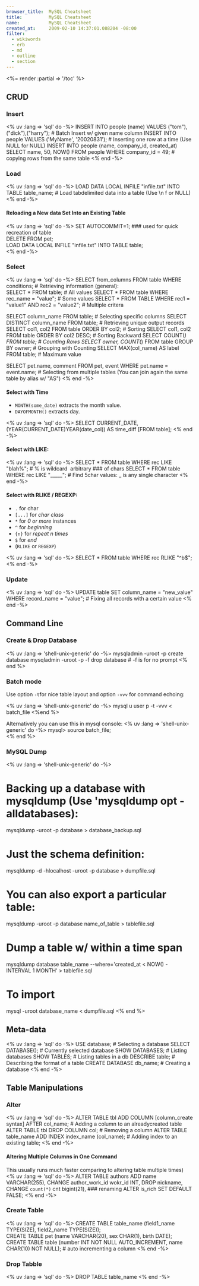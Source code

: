 ```yaml
---
browser_title:  MySQL Cheatsheet
title:          MySQL Cheatsheet
name:           MySQL Cheatsheet
created_at:     2009-02-10 14:37:01.088204 -08:00
filter:
  - wikiwords
  - erb
  - md
  - outline
  - section
---
```


<%= render :partial => '/toc' %>



CRUD
----

### Insert

<% uv :lang => 'sql' do -%>
  INSERT INTO people (name) VALUES ("tom"),("dick"),("harry");  # Batch Insert w/ given name column
  INSERT INTO people VALUES ('MyName', '2002­08­31');  # Inserting one row at a time (Use NULL for NULL)
  INSERT INTO people (name, company_id, created_at) SELECT name, 50, NOW() FROM people WHERE company_id = 49; # copying rows from the same table
<% end -%>


### Load

<% uv :lang => 'sql' do -%>
  LOAD DATA LOCAL INFILE "infile.txt" INTO TABLE table_name;     # Load tab­delimited data into a table (Use \n f or NULL)
<% end -%>

#### Reloading a New data Set Into an Existing Table
<% uv :lang => 'sql' do -%>
  SET AUTOCOMMIT=1;  ### used for quick recreation of table  
  DELETE FROM pet;  
  LOAD DATA LOCAL INFILE "infile.txt" INTO TABLE table;  
<% end -%>


### Select

<% uv :lang => 'sql' do -%>
  SELECT from_columns FROM table WHERE conditions;                       # Retrieving information (general):  
  SELECT * FROM table;                                                   # All values 
  SELECT * FROM table WHERE rec_name = "value";                          # Some values
  SELECT * FROM TABLE WHERE rec1 = "value1" AND rec2 = "value2";         # Multiple critera
                                                                          
  SELECT column_name FROM table;                                         # Selecting specific columns
  SELECT DISTINCT column_name FROM table;                                # Retrieving unique output records
  SELECT col1, col2 FROM table ORDER BY col2;                            # Sorting
  SELECT col1, col2 FROM table ORDER BY col2 DESC;                       # Sorting Backward
  SELECT COUNT(*) FROM table;                                            # Counting Rows
  SELECT owner, COUNT(*) FROM table GROUP BY owner;                      # Grouping with Counting
  SELECT MAX(col_name) AS label FROM table;                              # Maximum value
  
  SELECT pet.name, comment FROM pet, event WHERE pet.name = event.name;  # Selecting from multiple tables (You can join again the same table by alias w/ "AS")
<% end -%>

#### Select with Time
* <code>MONTH(some_date)</code> extracts the month value.
* <code>DAYOFMONTH()</code> extracts day.

<% uv :lang => 'sql' do -%>
  SELECT CURRENT_DATE, (YEAR(CURRENT_DATE)­YEAR(date_col)) AS time_diff [FROM table]; 
<% end -%>

#### Select with LIKE:  
<% uv :lang => 'sql' do -%>
  SELECT * FROM table WHERE rec LIKE "blah%";  # % is wildcard ­ arbitrary ### of chars
  SELECT * FROM table WHERE rec LIKE "_____";  # Find 5­char values: _ is any single character
<% end -%>

#### Select with RLIKE / REGEXP:
* <code>.</code> for char
* <code>[...]</code> for _char class_ 
* <code>*</code> for _0 or more_ instances  
* <code>^</code> for _beginning_ 
* <code>{n}</code> for _repeat n times_
* <code>$</code> for _end_
* (<code>RLIKE</code> or <code>REGEXP</code>)  

<% uv :lang => 'sql' do -%>
  SELECT * FROM table WHERE rec RLIKE "^b$";  
<% end -%>


### Update

<% uv :lang => 'sql' do -%>
  UPDATE table SET column_name = "new_value" WHERE record_name = "value";  # Fixing all records with a certain value
<% end -%>



Command Line
------------

### Create & Drop Database
<% uv :lang => 'shell-unix-generic' do -%>
  mysqladmin -uroot -p create database 
  mysqladmin -uroot -p -f drop database # -f is for no prompt
<% end %>

### Batch mode 

Use option <code>-t</code>for nice table layout and option <code>-vvv</code> for command echoing:  

<% uv :lang => 'shell-unix-generic' do -%>
  mysql ­u user ­p -t -vvv < batch_file
<%end %>

Alternatively you can use this in mysql console:
<% uv :lang => 'shell-unix-generic' do -%>
  mysql> source batch_file;  
<% end %>

### MySQL Dump
<% uv :lang => 'shell-unix-generic' do -%>
  # Backing up a database with mysqldump (Use 'mysqldump ­­opt ­­all­databases):
  mysqldump -uroot -p database > database_backup.sql 
  # Just the schema definition:
  mysqldump -d -hlocalhost -uroot -p database > dumpfile.sql
  # You can also export a particular table:
  mysqldump -uroot -p database name_of_table > tablefile.sql

  # Dump a table w/ within a time span
  mysqldump database table_name --where='created_at < NOW() - INTERVAL 1 MONTH' > tablefile.sql

  # To import 
  mysql -uroot database_name < dumpfile.sql
<% end %>



Meta-data
--------

<% uv :lang => 'sql' do -%>
  USE database;                   # Selecting a database
  SELECT DATABASE();              # Currently selected database
  SHOW DATABASES;                 # Listing databases
  SHOW TABLES;                    # Listing tables in a db 
  DESCRIBE table;                 # Describing the format of a table
  CREATE DATABASE db_name;        # Creating a database
<% end -%>



Table Manipulations
----------------

### Alter
<% uv :lang => 'sql' do -%>
  ALTER TABLE tbl ADD COLUMN [column_create syntax] AFTER col_name;      # Adding a column to an already­created table
  ALTER TABLE tbl DROP COLUMN col;                                       # Removing a column
  ALTER TABLE table_name ADD INDEX index_name (col_name);                # Adding index to an existing table;
<% end -%>

#### Altering Multiple Columns in One Command
This usually runs much faster comparing to altering table multiple times) 
<% uv :lang => 'sql' do -%>
  ALTER TABLE authors 
    ADD     name VARCHAR(255), 
    CHANGE  author_work_id wokr_id INT,
    DROP    nickname,
    CHANGE `count(*)` cnt bigint(21),  ### renaming
    ALTER   is_rich SET DEFAULT FALSE;
<% end -%>


### Create Table
<% uv :lang => 'sql' do -%>
  CREATE TABLE table_name (field1_name TYPE(SIZE), field2_name TYPE(SIZE));  
  CREATE TABLE pet (name VARCHAR(20), sex CHAR(1), birth DATE);
  CREATE TABLE table (number INT NOT NULL AUTO_INCREMENT, name  CHAR(10) NOT NULL);    # auto incrementing a column
<% end -%>

### Drop Tabble
<% uv :lang => 'sql' do -%>
  DROP TABLE table_name
<% end -%>



